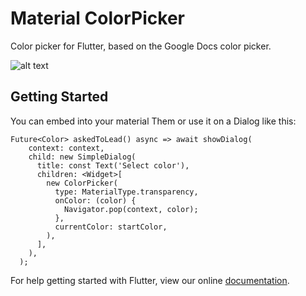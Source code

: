 # Material ColorPicker

Color picker for Flutter, based on the Google Docs color picker.

![alt text](https://raw.githubusercontent.com/long1eu/material_color_picker/master/res/extras/demo.png)

## Getting Started

You can embed into your material Them or use it on a Dialog like this:

    Future<Color> askedToLead() async => await showDialog(
        context: context,
        child: new SimpleDialog(
          title: const Text('Select color'),
          children: <Widget>[
            new ColorPicker(
              type: MaterialType.transparency,
              onColor: (color) {
                Navigator.pop(context, color);
              },
              currentColor: startColor,
            ),
          ],
        ),
      );

For help getting started with Flutter, view our online [documentation](http://flutter.io/).

